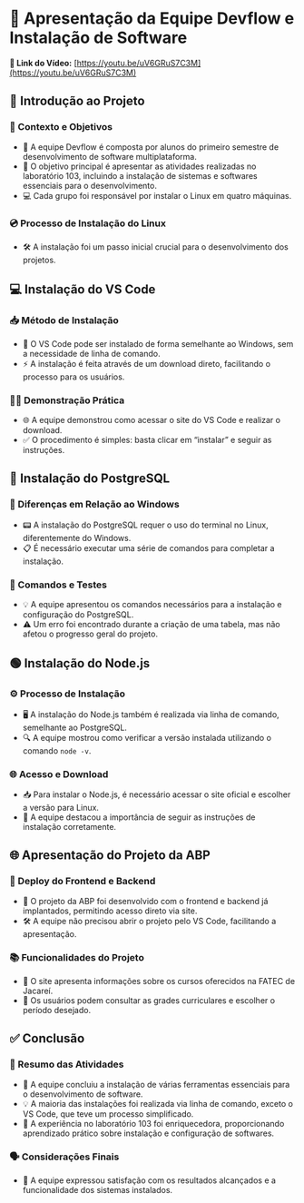 # 🎥 Apresentação da Equipe Devflow e Instalação de Software  
**🔗 Link do Vídeo:** [https://youtu.be/uV6GRuS7C3M](https://youtu.be/uV6GRuS7C3M)

## 🧠 Introdução ao Projeto

### 🎯 Contexto e Objetivos
- 👥 A equipe Devflow é composta por alunos do primeiro semestre de desenvolvimento de software multiplataforma.
- 🧪 O objetivo principal é apresentar as atividades realizadas no laboratório 103, incluindo a instalação de sistemas e softwares essenciais para o desenvolvimento.
- 💻 Cada grupo foi responsável por instalar o Linux em quatro máquinas.

### 💿 Processo de Instalação do Linux
- 🛠️ A instalação foi um passo inicial crucial para o desenvolvimento dos projetos.

## 💻 Instalação do VS Code

### 📥 Método de Instalação
- 🧩 O VS Code pode ser instalado de forma semelhante ao Windows, sem a necessidade de linha de comando.
- ⚡ A instalação é feita através de um download direto, facilitando o processo para os usuários.

### 👨‍🏫 Demonstração Prática
- 🌐 A equipe demonstrou como acessar o site do VS Code e realizar o download.
- ✅ O procedimento é simples: basta clicar em “instalar” e seguir as instruções.

## 🐘 Instalação do PostgreSQL

### 🔁 Diferenças em Relação ao Windows
- 📟 A instalação do PostgreSQL requer o uso do terminal no Linux, diferentemente do Windows.
- 📋 É necessário executar uma série de comandos para completar a instalação.

### 🧪 Comandos e Testes
- 💡 A equipe apresentou os comandos necessários para a instalação e configuração do PostgreSQL.
- ⚠️ Um erro foi encontrado durante a criação de uma tabela, mas não afetou o progresso geral do projeto.

## 🟢 Instalação do Node.js

### ⚙️ Processo de Instalação
- 🖥️ A instalação do Node.js também é realizada via linha de comando, semelhante ao PostgreSQL.
- 🔍 A equipe mostrou como verificar a versão instalada utilizando o comando `node -v`.

### 🌐 Acesso e Download
- 📥 Para instalar o Node.js, é necessário acessar o site oficial e escolher a versão para Linux.
- 📑 A equipe destacou a importância de seguir as instruções de instalação corretamente.

## 🌐 Apresentação do Projeto da ABP

### 🚀 Deploy do Frontend e Backend
- 🧩 O projeto da ABP foi desenvolvido com o frontend e backend já implantados, permitindo acesso direto via site.
- 🛠️ A equipe não precisou abrir o projeto pelo VS Code, facilitando a apresentação.

### 📚 Funcionalidades do Projeto
- 🏫 O site apresenta informações sobre os cursos oferecidos na FATEC de Jacareí.
- 📅 Os usuários podem consultar as grades curriculares e escolher o período desejado.

## ✅ Conclusão

### 📌 Resumo das Atividades
- 🧰 A equipe concluiu a instalação de várias ferramentas essenciais para o desenvolvimento de software.
- 💡 A maioria das instalações foi realizada via linha de comando, exceto o VS Code, que teve um processo simplificado.
- 🧠 A experiência no laboratório 103 foi enriquecedora, proporcionando aprendizado prático sobre instalação e configuração de softwares.

### 🗣️ Considerações Finais
- 🎉 A equipe expressou satisfação com os resultados alcançados e a funcionalidade dos sistemas instalados.
